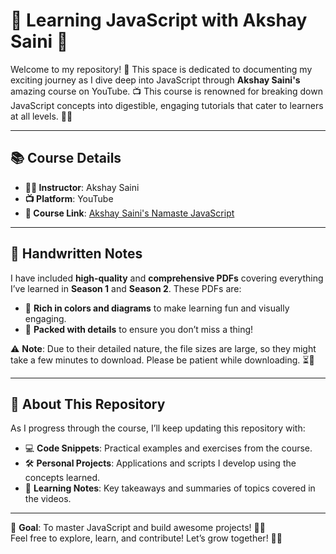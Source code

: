 
# 🌟 Learning JavaScript with Akshay Saini 🚀

Welcome to my repository! 🎉 This space is dedicated to documenting my exciting journey as I dive deep into JavaScript through **Akshay Saini's** amazing course on YouTube. 📺 This course is renowned for breaking down JavaScript concepts into digestible, engaging tutorials that cater to learners at all levels. 🧠✨

---

## 📚 Course Details
- **👨‍🏫 Instructor**: Akshay Saini  
- **📺 Platform**: YouTube  
- **🔗 Course Link**: [Akshay Saini's Namaste JavaScript](https://www.youtube.com/watch?v=pN6jk0uUrD8&list=PLlasXeu85E9cQ32gLCvAvr9vNaUccPVNP)  

---

## 📝 Handwritten Notes  
I have included **high-quality** and **comprehensive PDFs** covering everything I’ve learned in **Season 1** and **Season 2**. These PDFs are:  
- 🎨 **Rich in colors and diagrams** to make learning fun and visually engaging.  
- 📖 **Packed with details** to ensure you don’t miss a thing!  

⚠️ **Note**: Due to their detailed nature, the file sizes are large, so they might take a few minutes to download. Please be patient while downloading. ⏳💾  

---

## 📂 About This Repository  
As I progress through the course, I’ll keep updating this repository with:  
- 💻 **Code Snippets**: Practical examples and exercises from the course.  
- 🛠️ **Personal Projects**: Applications and scripts I develop using the concepts learned.  
- 📝 **Learning Notes**: Key takeaways and summaries of topics covered in the videos.  

---

🎯 **Goal**: To master JavaScript and build awesome projects! 🌈✨  
Feel free to explore, learn, and contribute! Let’s grow together! 🚀💡  